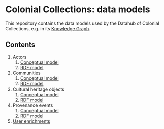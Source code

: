 # Colonial Collections: data models

This repository contains the data models used by the Datahub of Colonial Collections, e.g. in its [Knowledge Graph](https://data.colonialcollections.nl/data-hub/knowledge-graph).

## Contents

1. Actors
    1. [Conceptual model](./actors/conceptual.md)
    1. [RDF model](./actors/rdf.md)
1. Communities
    1. [Conceptual model](./communities/conceptual.md)
    1. [RDF model](./communities/rdf.md)
1. Cultural heritage objects
    1. [Conceptual model](./objects/conceptual.md)
    1. [RDF model](./objects/rdf.md)
1. Provenance events
    1. [Conceptual model](./provenance-events/conceptual.md)
    1. [RDF model](./provenance-events/rdf.md)
1. [User enrichments](./user-enrichments/README.md)
